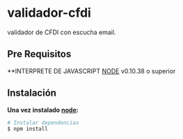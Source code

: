 # validador-cfdi
validador de CFDI con escucha email.

## Pre Requisitos	&nbsp;
**INTERPRETE DE JAVASCRIPT [NODE](http://nodejs.org) v0.10.38 o superior

## Instalación	&nbsp;
**Una vez instalado [node](http://nodejs.org):**
```sh
# Instalar dependencias
$ npm install
```
